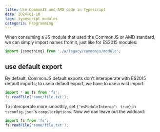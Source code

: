 ```yaml
---
title: Use CommonJS and AMD code in Typescript
date: 2024-01-10
tags: typescript modules
categoris: Programming
---
```


When consuming a JS module that used the CommonJS or AMD standard, we can simply import names from it, just like for ES2015 modules:

```typescript
import {something} from './a/legacy/commonjs/module';
```

## use default export

By default, CommonJS default exports don't interoperate with ES2015 default imports; to use a default export, we have to use a wild import:

```typescript
import * as fs from 'fs';
fs.readFile('some/file.txt');
```

To interoperate more smoothly, set `{"esModuleInterop": true}` in `tsconfig.json`'s `compilerOptions`. Now we can leave out the wildcard:

```typescript
import fs from 'fs';
fs.readFile('some/file.txt');
```
